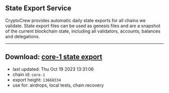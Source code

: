 ## State Export Service
CryptoCrew provides automatic daily state exports for all chains we validate. State export files can be used as genesis files and are a snapshot of the current blockchain state, including all validators, accounts, balances and delegations.

---
**Download: [core-1 state export](https://dl.ccvalidators.com/SERVICE/persistence/core-1_export_13668334.json)**
---

- last updated: Thu Oct 19 2023 13:31:06
- chain id: `core-1`
- export height: `13668334`
- use for: airdrops, local tests, chain recovery
